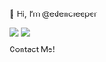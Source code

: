 👋 Hi, I’m @edencreeper

<img align="center" src="https://github-readme-stats.vercel.app/api?username=edencreeper&show_icons=true&theme=tokyonight&hide_border=true" />
<img align="center" src="https://github-readme-stats.vercel.app/api/top-langs/?username=edencreeper&theme=tokyonight&hide_border=true" />

Contact Me!

<!---
edencreeper/edencreeper is a ✨ special ✨ repository because its `README.md` (this file) appears on your GitHub profile.
You can click the Preview link to take a look at your changes.
--->
